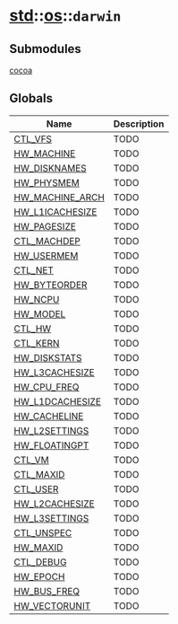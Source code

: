 # [std](./../../std.md)::[os](./../os.md)::`darwin`
## Submodules
[cocoa](./darwin/cocoa.md)
## Globals
|Name|Description|
|----|-----------|
|[CTL_VFS](#todo)|TODO|
|[HW_MACHINE](#todo)|TODO|
|[HW_DISKNAMES](#todo)|TODO|
|[HW_PHYSMEM](#todo)|TODO|
|[HW_MACHINE_ARCH](#todo)|TODO|
|[HW_L1ICACHESIZE](#todo)|TODO|
|[HW_PAGESIZE](#todo)|TODO|
|[CTL_MACHDEP](#todo)|TODO|
|[HW_USERMEM](#todo)|TODO|
|[CTL_NET](#todo)|TODO|
|[HW_BYTEORDER](#todo)|TODO|
|[HW_NCPU](#todo)|TODO|
|[HW_MODEL](#todo)|TODO|
|[CTL_HW](#todo)|TODO|
|[CTL_KERN](#todo)|TODO|
|[HW_DISKSTATS](#todo)|TODO|
|[HW_L3CACHESIZE](#todo)|TODO|
|[HW_CPU_FREQ](#todo)|TODO|
|[HW_L1DCACHESIZE](#todo)|TODO|
|[HW_CACHELINE](#todo)|TODO|
|[HW_L2SETTINGS](#todo)|TODO|
|[HW_FLOATINGPT](#todo)|TODO|
|[CTL_VM](#todo)|TODO|
|[CTL_MAXID](#todo)|TODO|
|[CTL_USER](#todo)|TODO|
|[HW_L2CACHESIZE](#todo)|TODO|
|[HW_L3SETTINGS](#todo)|TODO|
|[CTL_UNSPEC](#todo)|TODO|
|[HW_MAXID](#todo)|TODO|
|[CTL_DEBUG](#todo)|TODO|
|[HW_EPOCH](#todo)|TODO|
|[HW_BUS_FREQ](#todo)|TODO|
|[HW_VECTORUNIT](#todo)|TODO|
